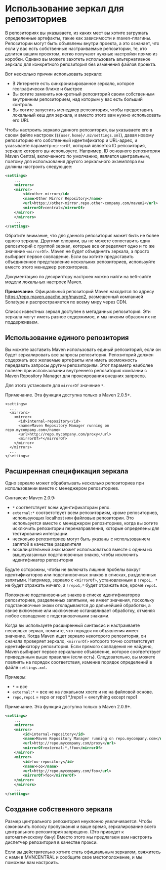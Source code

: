 Использование зеркал для репозиториев
======================================

В репозиториях вы указываете, из каких мест вы хотите загружать определенные артефакты, такие как зависимости и maven-плагины. Репозитории могут быть объявлены внутри проекта, а это означает, что если у вас есть собственные настраиваемые репозитории, те, кто делится вашим проектом, легко получают нужные настройки прямо из коробки. Однако вы можете захотеть использовать альтернативное зеркало для конкретного репозитория без изменения файлов проекта.

Вот несколько причин использовать зеркало:

- В Интернете есть синхронизированное зеркало, которое географически ближе и быстрее
- Вы хотите заменить конкретный репозиторий своим собственным внутренним репозиторием, над которым у вас есть больший контроль.
- Вы хотите запустить менеджер репозитория, чтобы предоставить локальный кеш для зеркала, и вместо этого вам нужно использовать его URL

Чтобы настроить зеркало данного репозитория, вы указываете его в своем файле настроек (`${user.home}/.m2/settings.xml`), давая новому репозиторию его собственный идентификатор и URL-адрес, и указываете параметр `mirrorOf`, который является ID репозитория, зеркало которого вы используете. Например, ID основного репозитория Maven Central, включенного по умолчанию, является центральным, поэтому для использования другого зеркального экземпляра вы должны настроить следующее:

```xml
<settings>
    ...
    <mirrors>
    <mirror>
        <id>other-mirror</id>
        <name>Other Mirror Repository</name>
        <url>https://other-mirror.repo.other-company.com/maven2</url>
        <mirrorOf>central</mirrorOf>
    </mirror>
    </mirrors>
    ...
</settings>
```

Обратите внимание, что для данного репозитория может быть не более одного зеркала. Другими словами, вы не можете сопоставить один репозиторий с группой зеркал, которые все определяют одно и то же значение `<mirrorOf>`. Maven не будет объединять зеркала, а просто выбирает первое совпадение. Если вы хотите предоставить объединенное представление нескольких репозиториев, используйте вместо этого менеджер репозиториев.

Документацию по дескриптору настроек можно найти на веб-сайте модели локальных настроек Maven.

**Примечание**. Официальный репозиторий Maven находится по адресу https://repo.maven.apache.org/maven2, размещенный компанией Sonatype и распространяется по всему миру через CDN.

Список известных зеркал доступен в метаданных репозитория. Эти зеркала могут иметь разное содержимое, и мы никоим образом их не поддерживаем.

Использование единого репозитория
-----------------------------------

Вы можете заставить Maven использовать единый репозиторий, если он будет зеркалировать все запросы репозитория. Репозиторий должен содержать все желаемые артефакты или иметь возможность передавать запросы другим репозиториям. Этот параметр наиболее полезен при использовании внутреннего репозитория компании с Maven Repository Manager для проксирования внешних запросов.

Для этого установите для `mirrorOf` значение `*`.

Примечание. Эта функция доступна только в Maven 2.0.5+.

    <settings>
      ...
      <mirrors>
        <mirror>
          <id>internal-repository</id>
          <name>Maven Repository Manager running on repo.mycompany.com</name>
          <url>http://repo.mycompany.com/proxy</url>
          <mirrorOf>*</mirrorOf>
        </mirror>
      </mirrors>
      ...
    </settings>

Расширенная спецификация зеркала
------------------------------

Одно зеркало может обрабатывать несколько репозиториев при использовании вместе с менеджером репозиториев.

Синтаксис Maven 2.0.9:

- `*` соответствует всем идентификаторам репо.
- `external:*` соответствует всем репозиториям, кроме репозиториев, использующих localhost или файловые репозитории. Это используется вместе с менеджером репозиториев, когда вы хотите исключить репозитории перенаправления, которые определены для тестирования интеграции.
- несколько репозиториев могут быть указаны с использованием запятой в качестве разделителя
- восклицательный знак может использоваться вместе с одним из вышеуказанных подстановочных знаков, чтобы исключить идентификатор репозитория

Будьте осторожны, чтобы не включать лишние пробелы вокруг идентификаторов или подстановочных знаков в списках, разделенных запятыми. Например, зеркало с `<mirrorOf>`, установленным в `!repo1, *` не будет отражать ничего, а `!repo1,*` будет отражать все, кроме `repo1`.

Положение подстановочных знаков в списке идентификаторов репозиториев, разделенных запятыми, не имеет значения, поскольку подстановочные знаки откладываются до дальнейшей обработки, а явное включение или исключение останавливает обработку, отменяя любое совпадение с подстановочными знаками.

Когда вы используете расширенный синтаксис и настраиваете несколько зеркал, помните, что порядок их объявления имеет значение. Когда Maven ищет зеркало некоторого репозитория, он сначала проверяет зеркало, `<mirrorOf>` которого точно соответствует идентификатору репозитория. Если прямого совпадения не найдено, Maven выбирает первое зеркальное объявление, которое соответствует приведенным выше правилам (если есть). Следовательно, вы можете повлиять на порядок соответствия, изменив порядок определений в файле `settings.xml`.

Примеры:

- `*` = все
- `external:*` = все не на локальном хосте и не на файловой основе.
- `repo,repo1` = repo or repo1
    *,!repo1 = everything except repo1

Примечание. Эта функция доступна только в Maven 2.0.9+.

```xml
<settings>
    ...
    <mirrors>
    <mirror>
        <id>internal-repository</id>
        <name>Maven Repository Manager running on repo.mycompany.com</name>
        <url>http://repo.mycompany.com/proxy</url>
        <mirrorOf>external:*,!foo</mirrorOf>
    </mirror>
    <mirror>
        <id>foo-repository</id>
        <name>Foo</name>
        <url>http://repo.mycompany.com/foo</url>
        <mirrorOf>foo</mirrorOf>
    </mirror>
    </mirrors>
    ...
</settings>
```

Создание собственного зеркала
-----------------------------

Размер центрального репозитория неуклонно увеличивается. Чтобы сэкономить полосу пропускания и ваше время, зеркалирование всего центрального репозитория запрещено. (Это приведет к автоматическому бану) Вместо этого мы предлагаем вам настроить диспетчер репозитория в качестве прокси.

Если вы действительно хотите стать официальным зеркалом, свяжитесь с нами в MVNCENTRAL и сообщите свое местоположение, и мы поможем вам настроить.